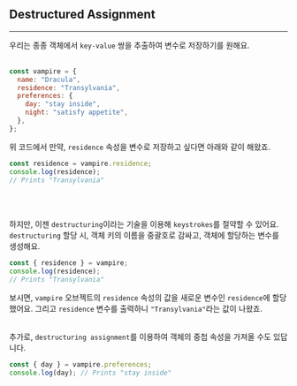 ## Destructured Assignment
---
우리는 종종 객체에서 `key-value` 쌍을 추출하여 변수로 저장하기를 원해요.
<br>
<br>

```javascript
const vampire = {
  name: "Dracula",
  residence: "Transylvania",
  preferences: {
    day: "stay inside",
    night: "satisfy appetite",
  },
};
```

위 코드에서 만약, `residence` 속성을 변수로 저장하고 싶다면 아래와 같이 해왔죠.

```javascript
const residence = vampire.residence;
console.log(residence);
// Prints "Transylvania"
```
<br>
<br>

하지만, 이젠 `destructuring`이라는 기술을 이용해 `keystrokes`를 절약할 수 있어요. `destructuring` 할당 시, 객체 키의 이름을 중괄호로 감싸고, 객체에 할당하는 변수를 생성해요.

```javascript
const { residence } = vampire;
console.log(residence);
// Prints "Transylvania"
```

보시면, `vampire` 오브젝트의 `residence` 속성의 값을 새로운 변수인 `residence`에 할당했어요. 그리고 `residence` 변수를 출력하니 `"Transylvania"`라는 값이 나왔죠.
<br>
<br>

추가로, `destructuring assignment`를 이용하여 객체의 중첩 속성을 가져올 수도 있답니다.

```javascript
const { day } = vampire.preferences;
console.log(day); // Prints "stay inside"
```